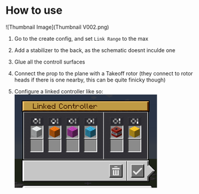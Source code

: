 # How to use
![Thumbnail Image](Thumbnail V002.png)
1) Go to the create config, and set `Link Range` to the max

2) Add a stabilizer to the back, as the schematic doesnt inculde one
3) Glue all the controll surfaces
4) Connect the prop to the plane with a Takeoff rotor (they connect to rotor heads if there is one nearby, this can be quite finicky though)
5) Configure a linked controller like so:
![Thumbnail Image](image.png)
